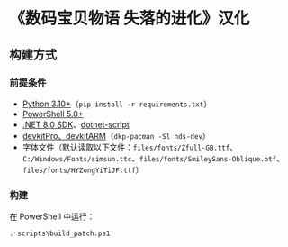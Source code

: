 # 《数码宝贝物语 失落的进化》汉化

## 构建方式
### 前提条件
- [Python 3.10+](https://www.python.org/downloads/)（`pip install -r requirements.txt`）
- [PowerShell 5.0+](https://learn.microsoft.com/powershell/)
- [.NET 8.0 SDK](https://dotnet.microsoft.com/download/dotnet/8.0)、[dotnet-script](https://github.com/dotnet-script/dotnet-script)
- [devkitPro、devkitARM](https://devkitpro.org/wiki/Getting_Started)（`dkp-pacman -Sl nds-dev`）
- 字体文件（默认读取以下文件：`files/fonts/Zfull-GB.ttf`、`C:/Windows/Fonts/simsun.ttc`、`files/fonts/SmileySans-Oblique.otf`、`files/fonts/HYZongYiTiJF.ttf`）

### 构建
在 PowerShell 中运行：

```shell
. scripts\build_patch.ps1
```
